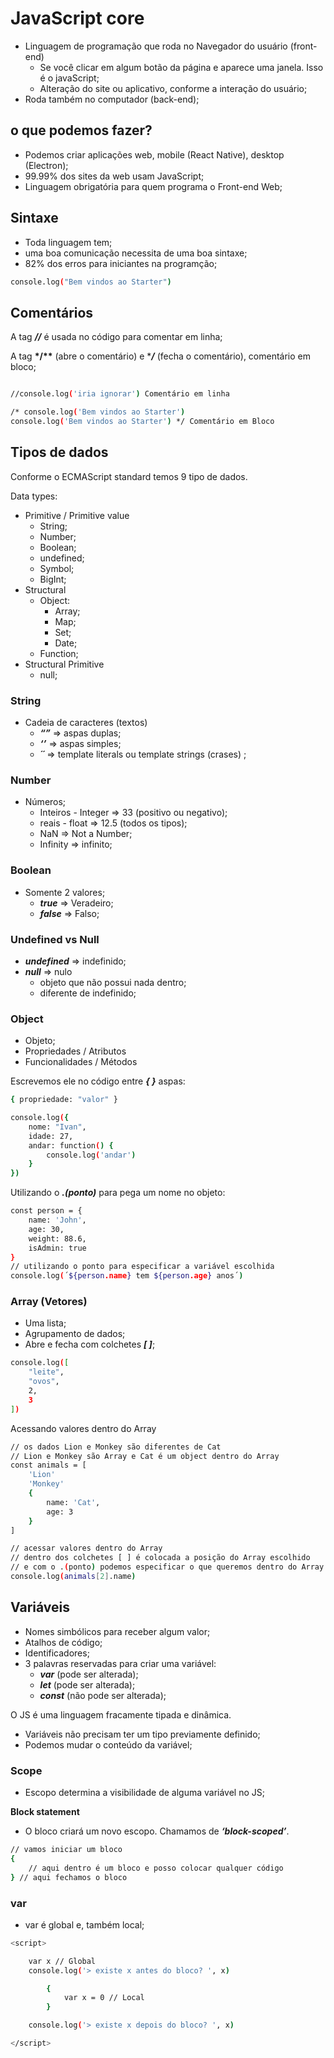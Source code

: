 # JavaScript core

- Linguagem de programação que roda no Navegador do usuário (front-end)
  - Se você clicar em algum botão da página e aparece uma janela. Isso é o javaScript;
  - Alteração do site ou aplicativo, conforme a interação do usuário;
- Roda também no computador (back-end);

## o que podemos fazer?

- Podemos criar aplicações web, mobile (React Native), desktop (Electron);
- 99.99% dos sites da web usam JavaScript;
- Linguagem obrigatória para quem programa o Front-end Web;

## Sintaxe

- Toda linguagem tem;
- uma boa comunicação necessita de uma boa sintaxe;
- 82% dos erros para iniciantes na programção;

```bash
console.log("Bem vindos ao Starter")
```

## Comentários

A tag **_//_** é usada no código para comentar em linha;

A tag **\*/\*\*** (abre o comentário) e \***_/_** (fecha o comentário), comentário em bloco;

```bash

//console.log('iria ignorar') Comentário em linha

/* console.log('Bem vindos ao Starter')
console.log('Bem vindos ao Starter') */ Comentário em Bloco
```

## Tipos de dados

Conforme o ECMAScript standard temos 9 tipo de dados.

Data types:

- Primitive / Primitive value
  - String;
  - Number;
  - Boolean;
  - undefined;
  - Symbol;
  - BigInt;
- Structural
  - Object:
    - Array;
    - Map;
    - Set;
    - Date;
  - Function;
- Structural Primitive
  - null;

### String

- Cadeia de caracteres (textos)
  - **_“”_** ⇒ aspas duplas;
  - **_‘’_** ⇒ aspas simples;
  - **_´´_** ⇒ template literals ou template strings (crases) ;

### Number

- Números;
  - Inteiros - Integer ⇒ 33 (positivo ou negativo);
  - reais - float ⇒ 12.5 (todos os tipos);
  - NaN ⇒ Not a Number;
  - Infinity ⇒ infinito;

### Boolean

- Somente 2 valores;
  - **_true_** ⇒ Veradeiro;
  - **_false_** ⇒ Falso;

### Undefined vs Null

- **_undefined_** ⇒ indefinido;
- **_null_** ⇒ nulo
  - objeto que não possui nada dentro;
  - diferente de indefinido;

### Object

- Objeto;
- Propriedades / Atributos
- Funcionalidades / Métodos

Escrevemos ele no código entre **_{ }_** aspas:

```bash
{ propriedade: "valor" }

console.log({
	nome: "Ivan",
	idade: 27,
	andar: function() {
		console.log('andar')
	}
})
```

Utilizando o **_.(ponto)_** para pega um nome no objeto:

```bash
const person = {
	name: 'John',
	age: 30,
	weight: 88.6,
	isAdmin: true
}
// utilizando o ponto para especificar a variável escolhida
console.log(´${person.name} tem ${person.age} anos´)
```

### Array (Vetores)

- Uma lista;
- Agrupamento de dados;
- Abre e fecha com colchetes **_[ ]_**;

```bash
console.log([
	"leite",
	"ovos",
	2,
	3
])
```

Acessando valores dentro do Array

```bash
// os dados Lion e Monkey são diferentes de Cat
// Lion e Monkey são Array e Cat é um object dentro do Array
const animals = [
	'Lion'
	'Monkey'
	{
		name: 'Cat',
		age: 3
	}
]

// acessar valores dentro do Array
// dentro dos colchetes [ ] é colocada a posição do Array escolhido
// e com o .(ponto) podemos especificar o que queremos dentro do Array
console.log(animals[2].name)
```

## Variáveis

- Nomes simbólicos para receber algum valor;
- Atalhos de código;
- Identificadores;
- 3 palavras reservadas para criar uma variável:
  - **_var_** (pode ser alterada);
  - **_let_** (pode ser alterada);
  - **_const_** (não pode ser alterada);

O JS é uma linguagem fracamente tipada e dinâmica.

- Variáveis não precisam ter um tipo previamente definido;
- Podemos mudar o conteúdo da variável;

### Scope

- Escopo determina a visibilidade de alguma variável no JS;

**Block statement**

- O bloco criará um novo escopo. Chamamos de **_‘block-scoped’_**.

```bash
// vamos iniciar um bloco
{
	// aqui dentro é um bloco e posso colocar qualquer código
} // aqui fechamos o bloco
```

### var

- var é global e, também local;

```bash
<script>

	var x // Global
	console.log('> existe x antes do bloco? ', x)

		{
			var x = 0 // Local
		}

	console.log('> existe x depois do bloco? ', x)

</script>
```
